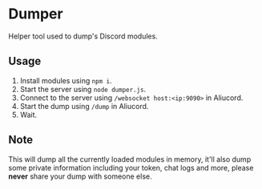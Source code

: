 # Dumper

Helper tool used to dump's Discord modules.

## Usage

1. Install modules using `npm i`.
2. Start the server using `node dumper.js`.
3. Connect to the server using `/websocket host:<ip:9090>` in Aliucord.
4. Start the dump using `/dump` in Aliucord.
5. Wait.

## Note

This will dump all the currently loaded modules in memory, it'll also dump some private information including your token, chat logs and more, please **never** share your dump with someone else.
